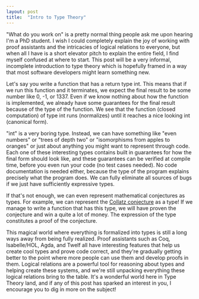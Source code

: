 ```yaml
---
layout: post
title:  "Intro to Type Theory"
---
```


"What do you work on" is a pretty normal thing people ask me upon hearing I'm a PhD student.
I wish I could completely explain the joy of working with proof assistants and the intricacies of logical relations to everyone, but when all I have is a short elevator pitch to explain the entire field, I find myself confused at where to start.
This post will be a very informal, incomplete introduction to type theory which is hopefully framed in a way that most software developers might learn something new.

Let's say you write a function that has a return type int. This means that if we run this function and it terminates, we expect the final result to be some number like 0, -1, or 1337.
Even if we know nothing about how the function is implemented, we already have some guarantees for the final result because of the type of the function.
We see that the function (closed computation) of type int runs (normalizes) until it reaches a nice looking int (canonical form).

"int" is a very boring type. Instead, we can have something like "even numbers" or "trees of depth two" or "isomorphisms from apples to oranges" or just about anything you might want to represent through code.
Each one of these interesting types contains built in guarantees for how the final form should look like, and these guarantees can be verified at compile time, before you even run your code (no test cases needed).
No code documentation is needed either, because the type of the program explains precisely what the program does.
We can fully eliminate all sources of bugs if we just have sufficiently expressive types.

If that's not enough, we can even represent mathematical conjectures as types. For example, we can represent the [Collatz conjecture](https://en.wikipedia.org/wiki/Collatz_conjecture) as a type! If we manage to write a function that has this type, we will have proven the conjecture and win a quite a lot of money. The expression of the type constitutes a proof of the conjecture.

This magical world where everything is formalized into types is still a long ways away from being fully realized.
Proof assistants such as Coq, Isabelle/HOL, Agda, and Twelf all have interesting features that help us create cool types and prove code correct, and they're gradually getting better to the point where more people can use them and develop proofs in them.
Logical relations are a powerful tool for reasoning about types and helping create these systems, and we're still unpacking everything these logical relations bring to the table.
It's a wonderful world here in Type Theory land, and if any of this post has sparked an interest in you, I encourage you to dig in more on the subject!